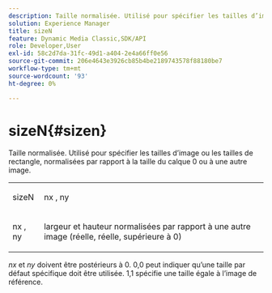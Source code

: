 ```yaml
---
description: Taille normalisée. Utilisé pour spécifier les tailles d’image ou les tailles de rectangle, normalisées par rapport à la taille du calque 0 ou à une autre image.
solution: Experience Manager
title: sizeN
feature: Dynamic Media Classic,SDK/API
role: Developer,User
exl-id: 58c2d7da-31fc-49d1-a404-2e4a66ff0e56
source-git-commit: 206e4643e3926cb85b4be2189743578f88180be7
workflow-type: tm+mt
source-wordcount: '93'
ht-degree: 0%

---
```


# sizeN{#sizen}

Taille normalisée. Utilisé pour spécifier les tailles d’image ou les tailles de rectangle, normalisées par rapport à la taille du calque 0 ou à une autre image.

<table id="simpletable_BB36205775D4447084E527E2630D28B9"> 
 <tr class="strow"> 
  <td class="stentry"> <p><span class="codeph"> <span class="varname"> sizeN</span> </span> </p></td> 
  <td class="stentry"> <p><span class="codeph"> <span class="varname"> nx</span> </span>, <span class="codeph"><span class="varname"> ny</span></span> </p></td> 
 </tr> 
 <tr class="strow"> 
  <td class="stentry"> <p><span class="codeph"> <span class="varname"> nx</span> </span>, <span class="codeph"><span class="varname"> ny</span></span> </p></td> 
  <td class="stentry"> <p>largeur et hauteur normalisées par rapport à une autre image (réelle, réelle, supérieure à 0) </p></td> 
 </tr> 
</table>

*nx* et *ny* doivent être postérieurs à 0. 0,0 peut indiquer qu’une taille par défaut spécifique doit être utilisée. 1,1 spécifie une taille égale à l’image de référence.
